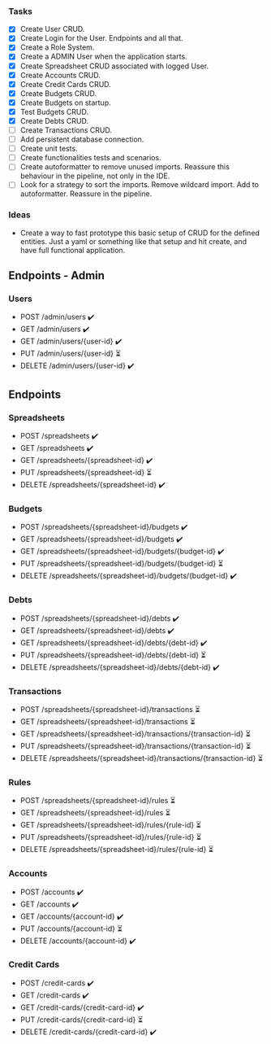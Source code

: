 ### Tasks

- [x] Create User CRUD.
- [x] Create Login for the User. Endpoints and all that.
- [x] Create a Role System.
- [x] Create a ADMIN User when the application starts.
- [x] Create Spreadsheet CRUD associated with logged User.
- [x] Create Accounts CRUD.
- [x] Create Credit Cards CRUD.
- [x] Create Budgets CRUD.
- [x] Create Budgets on startup.
- [x] Test Budgets CRUD.
- [x] Create Debts CRUD.
- [ ] Create Transactions CRUD.
- [ ] Add persistent database connection.
- [ ] Create unit tests.
- [ ] Create functionalities tests and scenarios.
- [ ] Create autoformatter to remove unused imports. Reassure this behaviour in the pipeline, not only in the IDE.
- [ ] Look for a strategy to sort the imports. Remove wildcard import. Add to autoformatter. Reassure in the pipeline.

### Ideas

- Create a way to fast prototype this basic setup of CRUD for the defined entities. Just a yaml or something like that setup and hit create, and have full functional application.

## Endpoints - Admin

### Users

- POST /admin/users ✔️
- GET  /admin/users ✔️
- GET  /admin/users/{user-id} ✔️
- PUT  /admin/users/{user-id} ⏳
- DELETE /admin/users/{user-id} ✔️

## Endpoints

### Spreadsheets

- POST  /spreadsheets ✔️
- GET  /spreadsheets ✔️
- GET  /spreadsheets/{spreadsheet-id} ✔️
- PUT  /spreadsheets/{spreadsheet-id} ⏳
- DELETE /spreadsheets/{spreadsheet-id} ✔️

### Budgets

- POST  /spreadsheets/{spreadsheet-id}/budgets  ✔️
- GET  /spreadsheets/{spreadsheet-id}/budgets  ✔️
- GET  /spreadsheets/{spreadsheet-id}/budgets/{budget-id}  ✔️
- PUT  /spreadsheets/{spreadsheet-id}/budgets/{budget-id} ⏳
- DELETE /spreadsheets/{spreadsheet-id}/budgets/{budget-id}  ✔️

### Debts

- POST  /spreadsheets/{spreadsheet-id}/debts  ✔️
- GET  /spreadsheets/{spreadsheet-id}/debts  ✔️
- GET  /spreadsheets/{spreadsheet-id}/debts/{debt-id}  ✔️
- PUT  /spreadsheets/{spreadsheet-id}/debts/{debt-id} ⏳
- DELETE /spreadsheets/{spreadsheet-id}/debts/{debt-id}  ✔️

### Transactions

- POST  /spreadsheets/{spreadsheet-id}/transactions ⏳
- GET  /spreadsheets/{spreadsheet-id}/transactions ⏳
- GET  /spreadsheets/{spreadsheet-id}/transactions/{transaction-id} ⏳
- PUT  /spreadsheets/{spreadsheet-id}/transactions/{transaction-id} ⏳
- DELETE /spreadsheets/{spreadsheet-id}/transactions/{transaction-id} ⏳

### Rules

- POST  /spreadsheets/{spreadsheet-id}/rules ⏳
- GET  /spreadsheets/{spreadsheet-id}/rules ⏳
- GET  /spreadsheets/{spreadsheet-id}/rules/{rule-id} ⏳
- PUT  /spreadsheets/{spreadsheet-id}/rules/{rule-id} ⏳
- DELETE /spreadsheets/{spreadsheet-id}/rules/{rule-id} ⏳

### Accounts

- POST  /accounts ✔️
- GET  /accounts ✔️
- GET  /accounts/{account-id} ✔️
- PUT  /accounts/{account-id} ⏳
- DELETE /accounts/{account-id} ✔️

### Credit Cards

- POST  /credit-cards ✔️
- GET  /credit-cards ✔️
- GET  /credit-cards/{credit-card-id} ✔️
- PUT  /credit-cards/{credit-card-id} ⏳
- DELETE /credit-cards/{credit-card-id} ✔️
